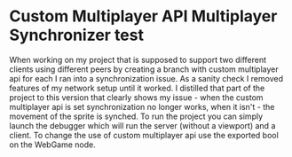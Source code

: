 # Custom Multiplayer API Multiplayer Synchronizer test
When working on my project that is supposed to support two different clients using different peers by creating a branch with custom multiplayer api for each I ran into a synchronization issue. As a sanity check I removed features of my network setup until it worked. I distilled that part of the project to this version that clearly shows my issue - when the custom multiplayer api is set synchronization no longer works, when it isn't - the movement of the sprite is synched. 
To run the project you can simply launch the debugger which will run the server (without a viewport) and a client. To change the use of custom multiplayer api use the exported bool on the WebGame node.
